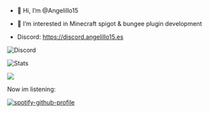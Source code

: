 - 👋 Hi, I’m @Angelillo15
- 👀 I’m interested in Minecraft spigot & bungee plugin development

- Discord: https://discord.angelillo15.es

![Discord](https://lanyard-profile-readme.vercel.app/api/479320135769784320)

![Stats](https://github-profile-summary-cards.vercel.app/api/cards/profile-details?username=Angelillo15&theme=radical&hide_border=true)


![](https://komarev.com/ghpvc/?username=Angelillo15&color=blueviolet)


Now im listening:

[![spotify-github-profile](https://spotify-github-profile.vercel.app/api/view?uid=angelmg5555&cover_image=true&theme=default&bar_color=53b14f&bar_color_cover=false)](https://spotify-github-profile.vercel.app/api/view?uid=angelmg5555&redirect=true)


<!---
Angelillo15/Angelillo15 is a ✨ special ✨ repository because its `README.md` (this file) appears on your GitHub profile.
You can click the Preview link to take a look at your changes.
--->
